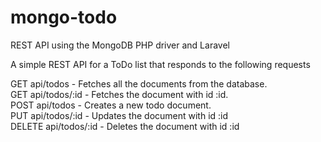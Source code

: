 mongo-todo
==========

REST API using the MongoDB PHP driver and Laravel

A simple REST API for a ToDo list that responds to the following requests

GET api/todos - Fetches all the documents from the database.  
GET api/todos/:id - Fetches the document with id :id.  
POST api/todos - Creates a new todo document.  
PUT api/todos/:id - Updates the document with id :id  
DELETE api/todos/:id - Deletes the document with id :id  